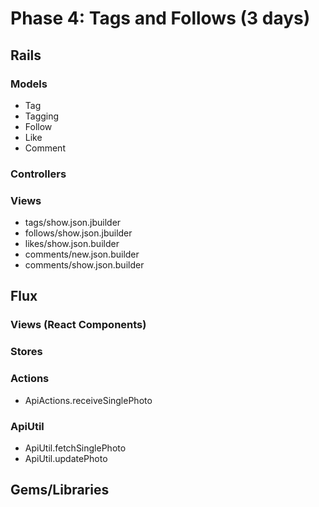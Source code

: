 # Phase 4: Tags and Follows (3 days)

## Rails
### Models
* Tag
* Tagging
* Follow
* Like
* Comment

### Controllers

### Views
* tags/show.json.jbuilder
* follows/show.json.jbuilder
* likes/show.json.builder
* comments/new.json.builder
* comments/show.json.builder

## Flux
### Views (React Components)

### Stores

### Actions
* ApiActions.receiveSinglePhoto


### ApiUtil
* ApiUtil.fetchSinglePhoto
* ApiUtil.updatePhoto


## Gems/Libraries
